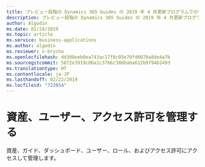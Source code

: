 ```yaml
---
title: プレビュー段階の Dynamics 365 Guides の 2019 年 4 月更新プログラムでの管理ポータル機能
description: プレビュー段階の Dynamics 365 Guides の 2019 年 4 月更新プログラムでの管理ポータル機能では、ユーザー、ロール、およびアクセス許可を管理できるようになります。
author: Algodin
ms.date: 02/24/2019
ms.topic: article
ms.service: business-applications
ms.author: algodin
ms.reviewer: v-brycho
ms.openlocfilehash: dd308eeb0ea743ac17f8c05e70fd6070a8de4a7b
ms.sourcegitcommit: 5872e3919c0ba1c37b6c386baba612b9794b2493
ms.translationtype: HT
ms.contentlocale: ja-JP
ms.lasthandoff: 02/22/2019
ms.locfileid: "722654"
---
```

# <a name="manage-assets-users-and-permissions"></a>資産、ユーザー、アクセス許可を管理する

資産、ガイド、ダッシュボード、ユーザー、ロール、およびアクセス許可にアクセスして管理します。
